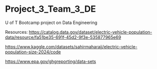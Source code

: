 # Project_3_Team_3_DE
U of T Bootcamp project on Data Engineering


Resources:
https://catalog.data.gov/dataset/electric-vehicle-population-data/resource/fa51be35-691f-45d2-9f3e-535877965e69


https://www.kaggle.com/datasets/sahirmaharajj/electric-vehicle-population-size-2024/code


https://www.epa.gov/ghgreporting/data-sets